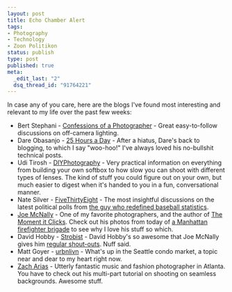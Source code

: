 ```yaml
--- 
layout: post
title: Echo Chamber Alert
tags: 
- Photography
- Technology
- Zoon Politikon
status: publish
type: post
published: true
meta: 
  _edit_last: "2"
  dsq_thread_id: "91764221"
---
```

In case any of you care, here are the blogs I've found most interesting and relevant to my life over the past few weeks:
<ul>
	<li>Bert Stephani - <a href="http://bertstephani.com/blog/">Confessions of a Photographer</a> - Great easy-to-follow discussions on off-camera lighting.</li>
	<li>Dare Obasanjo - <a href="http://www.25hoursaday.com/weblog/default.aspx">25 Hours a Day</a> - After a hiatus, Dare's back to blogging, to which I say "woo-hoo!" I've always loved his no-bullshit technical posts.</li>
	<li>Udi Tirosh - <a href="http://www.diyphotography.net/">DIYPhotography</a> - Very practical information on everything from building your own softbox to how slow you can shoot with different types of lenses. The kind of stuff you could figure out on your own, but much easier to digest when it's handed to you in a fun, conversational manner.</li>
	<li>Nate Silver - <a href="http://www.fivethirtyeight.com/">FiveThirtyEight</a> - The most insightful discussions on the latest political polls from <a href="http://en.wikipedia.org/wiki/Nate_Silver">the guy who redefined baseball statistics</a>. </li>
	<li><a href="http://www.joemcnally.com/blog/">Joe McNally</a> - One of my favorite photographers, and the author of <a href="http://www.amazon.com/Moment-Clicks-Photography-secrets-shooters/dp/0321544080">The Moment it Clicks</a>. Check out his photos from today of <a href="http://www.joemcnally.com/blog/2008/07/02/rollin-with-the-pride-of-midtown/">a Manhattan firefighter brigade</a> to see why I love his stuff so which.</li>
	<li>David Hobby - <a href="http://strobist.blogspot.com/">Strobist</a> - David Hobby's so awesome that Joe McNally gives him <a href="http://www.joemcnally.com/blog/2008/07/01/make-the-voices-stop/">regular shout-outs</a>. Nuff said.</li>
	<li>Matt Goyer - <a href="http://www.urbnlivn.com/">urbnlivn</a> - What's up in the Seattle condo market, a topic near and dear to my heart right now.</li>
	<li><a href="http://www.zarias.com/">Zach Arias</a> - Utterly fantastic music and fashion photographer in Atlanta. You have to check out his multi-part tutorial on shooting on seamless backgrounds. Awesome stuff.</li>
</ul>
